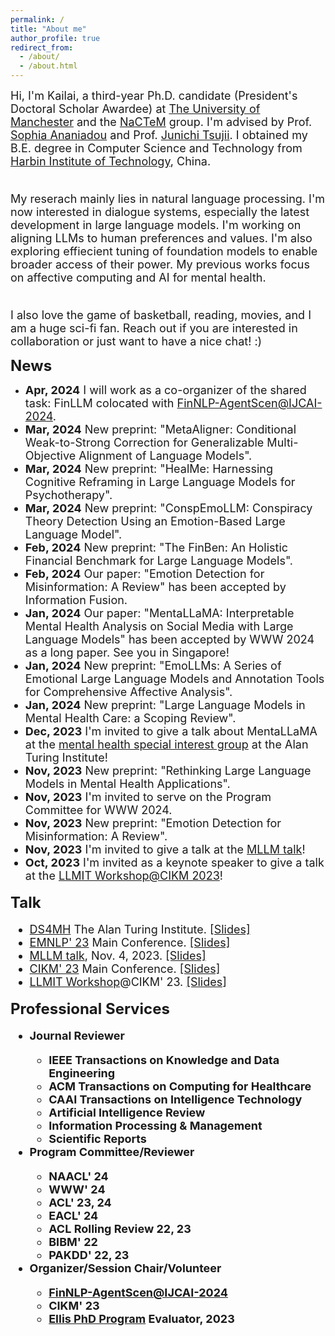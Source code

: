 ```yaml
---
permalink: /
title: "About me"
author_profile: true
redirect_from: 
  - /about/
  - /about.html
---
```


<font size=4>Hi, I'm Kailai, a third-year Ph.D. candidate (President's Doctoral Scholar Awardee) at <a href="https://www.manchester.ac.uk/">The University of Manchester</a> and the <a href="http://nactem.ac.uk/">NaCTeM</a> group. I'm advised by Prof. <a href="https://www.research.manchester.ac.uk/portal/sophia.ananiadou.html">Sophia Ananiadou</a> and Prof. <a href="http://www.nactem.ac.uk/profile.php?member=jtsujii">Junichi Tsujii</a>. I obtained my B.E. degree in Computer Science and Technology from <a href="http://en.hit.edu.cn/">Harbin Institute of Technology</a>, China.<br/><br/>

My reserach mainly lies in natural language processing. I'm now interested in dialogue systems, especially the latest development in large language models. I'm working on aligning LLMs to human preferences and values. I'm also exploring effiecient tuning of foundation models to enable broader access of their power. My previous works focus on affective computing and AI for mental health.<br/><br/>

I also love the game of basketball, reading, movies, and I am a huge sci-fi fan. Reach out if you are interested in collaboration or just want to have a nice chat! :)</font><br/>

<b><font size=5>News</font></b>
* <font size=4><b>Apr, 2024</b> I will work as a co-organizer of the shared task: FinLLM colocated with <a href="https://sites.google.com/nlg.csie.ntu.edu.tw/finnlp-agentscen/shared-task-finllm">FinNLP-AgentScen@IJCAI-2024</a>.
* <font size=4><b>Mar, 2024</b> New preprint: "MetaAligner: Conditional Weak-to-Strong Correction for Generalizable Multi-Objective Alignment of Language Models".
* <font size=4><b>Mar, 2024</b> New preprint: "HealMe: Harnessing Cognitive Reframing in Large Language Models for Psychotherapy".
* <font size=4><b>Mar, 2024</b> New preprint: "ConspEmoLLM: Conspiracy Theory Detection Using an Emotion-Based Large Language Model".
* <font size=4><b>Feb, 2024</b> New preprint: "The FinBen: An Holistic Financial Benchmark for Large Language Models".
* <font size=4><b>Feb, 2024</b> Our paper: "Emotion Detection for Misinformation: A Review" has been accepted by Information Fusion.
* <font size=4><b>Jan, 2024</b> Our paper: "MentaLLaMA: Interpretable Mental Health Analysis on Social Media with Large Language Models" has been accepted by WWW 2024 as a long paper. See you in Singapore!
* <font size=4><b>Jan, 2024</b> New preprint: "EmoLLMs: A Series of Emotional Large Language Models and Annotation Tools for Comprehensive Affective Analysis".
* <font size=4><b>Jan, 2024</b> New preprint: "Large Language Models in Mental Health Care: a Scoping Review".
* <font size=4><b>Dec, 2023</b> I'm invited to give a talk about MentaLLaMA at the <a href="https://www.turing.ac.uk/research/interest-groups/data-science-mental-health">mental health special interest group</a> at the Alan Turing Institute!
* <font size=4><b>Nov, 2023</b> New preprint: "Rethinking Large Language Models in Mental Health Applications".
* <font size=4><b>Nov, 2023</b> I'm invited to serve on the Program Committee for WWW 2024.
* <font size=4><b>Nov, 2023</b> New preprint: "Emotion Detection for Misinformation: A Review".
* <font size=4><b>Nov, 2023</b> I'm invited to give a talk at the <a href="https://www.mllm-ai.com/home">MLLM talk</a>!
* <font size=4><b>Oct, 2023</b> I'm invited as a keynote speaker to give a talk at the <a href="https://gdebasis.github.io/llmit/">LLMIT Workshop@CIKM 2023</a>!

<b><font size=5>Talk</font></b>
  * <a href="https://turing-ds4mh.github.io/index.html">DS4MH</a> The Alan Turing Institute. <a href="">\[Slides\]</a>
  * <a href="https://2023.emnlp.org/">EMNLP' 23</a> Main Conference. <a href="">\[Slides\]</a>
  * <a href="https://www.mllm-ai.com/home">MLLM talk</a>, Nov. 4, 2023. <a href="https://drive.google.com/file/d/1JYv_bgkyqSTGnMQhe3DqC1qdUR299OBH/view">\[Slides\]</a>
  * <a href="https://uobevents.eventsair.com/cikm2023/">CIKM' 23</a> Main Conference. <a href="https://drive.google.com/file/d/1JscC1UJh1Ze5P3yqWSg7VJQZirjEH39Q/view?usp=sharing">\[Slides\]</a>
  * <a href="https://gdebasis.github.io/llmit/">LLMIT Workshop</a>@CIKM' 23. <a href="https://drive.google.com/file/d/1JBbF6az1N7LaJcNEGSWOwaucvi9ydrzH/view?usp=sharing">\[Slides\]</a>

<b><font size=5>Professional Services</font>
* <b><font size=4>Journal Reviewer</font>
  * IEEE Transactions on Knowledge and Data Engineering
  * ACM Transactions on Computing for Healthcare
  * CAAI Transactions on Intelligence Technology
  * Artificial Intelligence Review
  * Information Processing & Management
  * Scientific Reports
* <b><font size=4>Program Committee/Reviewer</font>
  * NAACL' 24
  * WWW' 24
  * ACL' 23, 24
  * EACL' 24
  * ACL Rolling Review 22, 23
  * BIBM' 22
  * PAKDD' 22, 23
* <b><font size=4>Organizer/Session Chair/Volunteer</font>
  * <a href="https://sites.google.com/nlg.csie.ntu.edu.tw/finnlp-agentscen/shared-task-finllm">FinNLP-AgentScen@IJCAI-2024</a>
  * CIKM' 23
  * [Ellis PhD Program](https://ellis.eu/phd-postdoc) Evaluator, 2023
